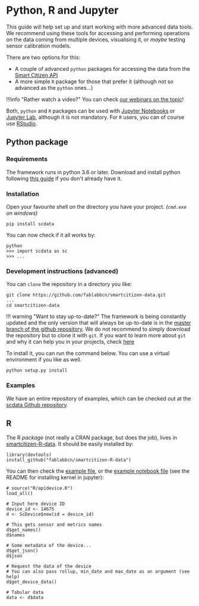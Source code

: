 # Python, R and Jupyter

This guide will help set up and start working with more advanced data tools. We recommend using these tools for accessing and performing operations on the data coming from multiple devices, visualising it, or _maybe_ testing sensor calibration models.

There are two options for this:
- A couple of advanced `python` packages for accessing the data from the [Smart Citizen API](https://api.smartcitizen.me)
- A more simple `R` package for those that prefer it (although not so advanced as the `python` ones...)

!!!info "Rather watch a video?"
    You can check [our webinars on the topic](https://www.youtube.com/watch?v=wNrGuTGbo5w&list=PL33KKs9g8Y1IWsTZZmDc-46yFuuIRZEmi&index=19&t=1s)!

Both, `python` and `R` packages can be used with [Jupyter Notebooks](https://jupyter.org/) or [Jupyter Lab](https://jupyterlab.readthedocs.io/en/stable/), although it is not mandatory. For `R` users, you can of course use [RStudio](https://www.rstudio.com/categories/rstudio-ide/).

## Python package

### Requirements

The framework runs in python 3.6 or later. Download and install python following [this guide](https://docs.python-guide.org/starting/installation/) if you don't already have it.

### Installation

Open your favourite shell on the directory you have your project. _(`cmd.exe` on windows)_

```
pip install scdata
```

You can now check if it all works by:

```
python
>>> import scdata as sc
>>> ...
```

### Development instructions (advanced)

You can `clone` the repository in a directory you like:

```
git clone https://github.com/fablabbcn/smartcitizen-data.git
...
cd smartcitizen-data
```

!!! warning "Want to stay up-to-date?"
    The framework is being constantly updated and the only version that will always be up-to-date is in the [master branch of the github repository](https://github.com/fablabbcn/smartcitizen-data). We do not recommend to simply download the repository but to clone it with `git`. If you want to learn more about `git` and why it can help you in your projects, check [here](https://www.quora.com/What-is-Git-and-why-should-I-use-it)

To install it, you can run the command below. You can use a virtual environment if you like as well.

```
python setup.py install
```

### Examples

We have an entire repository of examples, which can be checked out at the [scdata Github repository](https://github.com/fablabbcn/smartcitizen-data/blob/master/examples).

## R

The R _package_ (not really a CRAN package, but does the job), lives in [smartcitizen-R-data](https://github.com/fablabbcn/smartcitizen-R-data). It should be easily installed by:

```
library(devtools)
install_github("fablabbcn/smartcitizen-R-data")
```

You can then check the [example file](https://github.com/fablabbcn/smartcitizen-R-data/blob/master/example.R), or the [example notebook file](https://github.com/fablabbcn/smartcitizen-R-data/blob/master/notebook_example.ipynb) (see the README for installing kernel in jupyter):

```
# source("R/apidevice.R")
load_all()

# Input here device ID
device_id <- 14675
d <- ScDevice$new(id = device_id)

# This gets sensor and metrics names
d$get_names()
d$names

# Some metadata of the device...
d$get_json()
d$json

# Request the data of the device
# You can also pass rollup, min_date and max_date as an argument (see help)
d$get_device_data()

# Tabular data
data <- d$data
```
